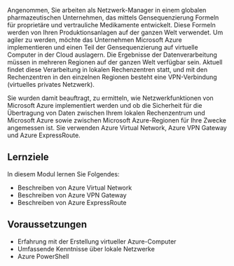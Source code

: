Angenommen, Sie arbeiten als Netzwerk-Manager in einem globalen pharmazeutischen Unternehmen, das mittels Gensequenzierung Formeln für proprietäre und vertrauliche Medikamente entwickelt. Diese Formeln werden von Ihren Produktionsanlagen auf der ganzen Welt verwendet. Um agiler zu werden, möchte das Unternehmen Microsoft Azure implementieren und einen Teil der Gensequenzierung auf virtuelle Computer in der Cloud auslagern. Die Ergebnisse der Datenverarbeitung müssen in mehreren Regionen auf der ganzen Welt verfügbar sein. Aktuell findet diese Verarbeitung in lokalen Rechenzentren statt, und mit den Rechenzentren in den einzelnen Regionen besteht eine VPN-Verbindung (virtuelles privates Netzwerk).

Sie wurden damit beauftragt, zu ermitteln, wie Netzwerkfunktionen von Microsoft Azure implementiert werden und ob die Sicherheit für die Übertragung von Daten zwischen Ihrem lokalen Rechenzentrum und Microsoft Azure sowie zwischen Microsoft Azure-Regionen für Ihre Zwecke angemessen ist. Sie verwenden Azure Virtual Network, Azure VPN Gateway und Azure ExpressRoute.

## <a name="learning-objectives"></a>Lernziele

In diesem Modul lernen Sie Folgendes:
- Beschreiben von Azure Virtual Network
- Beschreiben von Azure VPN Gateway
- Beschreiben von Azure ExpressRoute

## <a name="prerequisites"></a>Voraussetzungen

- Erfahrung mit der Erstellung virtueller Azure-Computer
- Umfassende Kenntnisse über lokale Netzwerke
- Azure PowerShell
